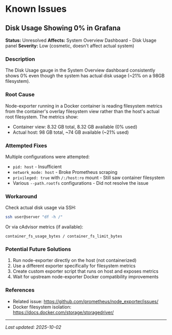 # Known Issues

## Disk Usage Showing 0% in Grafana

**Status:** Unresolved
**Affects:** System Overview Dashboard - Disk Usage panel
**Severity:** Low (cosmetic, doesn't affect actual system)

### Description
The Disk Usage gauge in the System Overview dashboard consistently shows 0% even though the system has actual disk usage (~21% on a 98GB filesystem).

### Root Cause
Node-exporter running in a Docker container is reading filesystem metrics from the container's overlay filesystem view rather than the host's actual root filesystem. The metrics show:
- Container view: 8.32 GB total, 8.32 GB available (0% used)
- Actual host: 98 GB total, ~74 GB available (~21% used)

### Attempted Fixes
Multiple configurations were attempted:
- `pid: host` - Insufficient
- `network_mode: host` - Broke Prometheus scraping
- `privileged: true` with `/:/host:ro` mount - Still saw container filesystem
- Various `--path.rootfs` configurations - Did not resolve the issue

### Workaround
Check actual disk usage via SSH:
```bash
ssh user@server "df -h /"
```

Or via cAdvisor metrics (if available):
```
container_fs_usage_bytes / container_fs_limit_bytes
```

### Potential Future Solutions
1. Run node-exporter directly on the host (not containerized)
2. Use a different exporter specifically for filesystem metrics
3. Create custom exporter script that runs on host and exposes metrics
4. Wait for upstream node-exporter Docker compatibility improvements

### References
- Related issue: https://github.com/prometheus/node_exporter/issues/
- Docker filesystem isolation: https://docs.docker.com/storage/storagedriver/

---
*Last updated: 2025-10-02*
